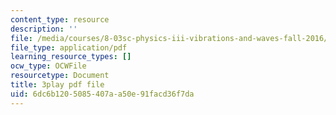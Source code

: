 ```yaml
---
content_type: resource
description: ''
file: /media/courses/8-03sc-physics-iii-vibrations-and-waves-fall-2016/6dc6b1205085407aa50e91facd36f7da_sBKHUPDUI1o.pdf
file_type: application/pdf
learning_resource_types: []
ocw_type: OCWFile
resourcetype: Document
title: 3play pdf file
uid: 6dc6b120-5085-407a-a50e-91facd36f7da
---
```


